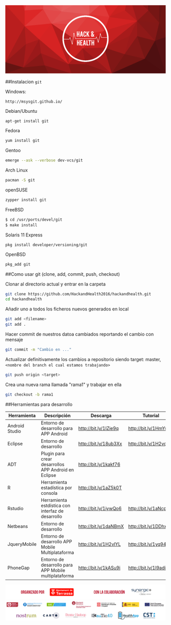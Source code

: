 <img src="images/hachandhealth_banner.png" alt="" style="width: ;"/>

##Instalacion `git`

Windows: 

    http://msysgit.github.io/

Debian/Ubuntu

```bash
apt-get install git
``` 

Fedora
```bash
yum install git
```

Gentoo

```bash
emerge --ask --verbose dev-vcs/git
```

Arch Linux

```bash
pacman -S git
```

openSUSE

```bash
zypper install git
```

FreeBSD

```bash
$ cd /usr/ports/devel/git
$ make install
```

Solaris 11 Express

```
pkg install developer/versioning/git
```

OpenBSD
```bash
pkg_add git
```

##Como usar git (clone, add, commit, push, checkout)

Clonar al directorio actual y entrar en la carpeta

```bash
git clone https://github.com/HackandHealth2016/hackandhealth.git
cd hackandhealth
```

Añadir uno a todos los ficheros nuevos generados en local

```bash
git add <filename>
git add .
```

Hacer commit de nuestros datoa cambiados reportando el cambio con mensaje

```bash
git commit -m "Cambio en ..."
```

Actualizar definitivamente los cambios a repositorio siendo target: master, `<nombre del branch el cual estamos trabajando>`

```bash
git push origin <target>
```

Crea una nueva rama llamada "rama1" y trabajar en ella

```bash
git checkout -b rama1
```

##Herramientas para desarrollo

| Herramienta |	Descripción | Descarga	| Tutorial |
|------------|--------------|-----------|----------|
| Android Studio | Entorno de desarrollo para APP Android |	http://bit.ly/1IZie9q |	http://bit.ly/1HmYsX8 |
| Eclipse |	Entorno de desarrollo |	http://bit.ly/18ub3Xx |	http://bit.ly/1H2vqM7 |
| ADT |	Plugin para crear desarrollos APP Android en Eclipse | http://bit.ly/1kakf76 |	
| R	| Herramienta estadística por consola | http://bit.ly/1aZ5k0T |
| Rstudio |	Herramienta estdística con interfaz de desarrollo |	http://bit.ly/1iywQo6 |	http://bit.ly/1aNcp3J |
| Netbeans | Entorno de desarrollo | http://bit.ly/1daNBmX | http://bit.ly/1DDhxTe |
| JqueryMobile | Entorno de desarrollo APP Mobile Multiplataforma |	http://bit.ly/1H2vlYL |	http://bit.ly/1yq94mt |
| PhoneGap | Entorno de desarrollo para APP Mobile multiplataforma |	http://bit.ly/1kASu9i |	http://bit.ly/1I9adi0 |



![](images/banner_es.png) 
![](images/colaboradores_hack-health.png) 




